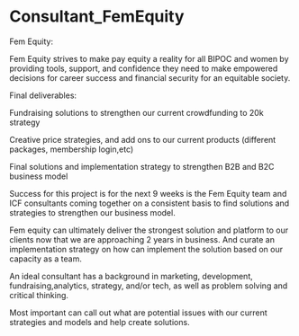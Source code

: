 # Consultant_FemEquity

Fem Equity:

Fem Equity strives to make pay equity a reality for all BIPOC and women by providing tools, support, and confidence they need to make empowered decisions for career success and financial security for an equitable society.

Final deliverables:

Fundraising solutions to strengthen our current crowdfunding to 20k strategy 

Creative price strategies, and add ons to our current products (different packages, membership login,etc)

Final solutions and implementation strategy to strengthen B2B and B2C business model 

Success for this project is for the next 9 weeks is the Fem Equity team and ICF consultants coming together on a consistent basis to find solutions and strategies to strengthen our business model. 

Fem equity can ultimately deliver the strongest solution and platform to our clients now that we are approaching 2 years in business. And curate an implementation strategy on how can implement the solution based on our capacity as a team.

An ideal consultant has a background in marketing, development, fundraising,analytics, strategy, and/or tech, as well as problem solving and critical thinking.

Most important can call out what are potential issues with our current strategies and models and help create solutions.
